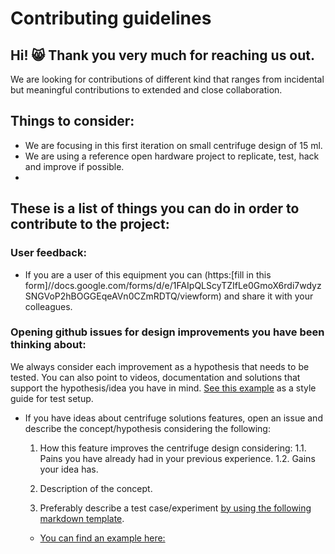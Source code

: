 # Contributing guidelines
## Hi! 😸 Thank you very much for reaching us out.
We are looking for contributions of different kind that ranges from incidental but meaningful contributions to extended and close collaboration.

## Things to consider:
- We are focusing in this first iteration on small centrifuge design of 15 ml.
- We are using a reference open hardware project to replicate, test, hack and improve if possible.
-

## These is a list of things you can do in order to contribute to the project:
### User feedback:
- If you are a user of this equipment you can (https:[fill in this form]//docs.google.com/forms/d/e/1FAIpQLScyTZIfLe0GmoX6rdi7wdyzSNGVoP2hBOGGEqeAVn0CZmRDTQ/viewform) and share it with your colleagues.

### Opening github issues for design improvements you have been thinking about:
We always consider each improvement as a hypothesis that needs to be tested.
You can also point to videos, documentation and solutions that support the hypothesis/idea you have in mind. [See this example](https://www.youtube.com/watch?v=9Cuh2msd2lo) as a style guide for test setup.
- If you have ideas about centrifuge solutions features, open an issue and describe the concept/hypothesis considering the following:
  1. How this feature improves the centrifuge design considering:
  1.1. Pains you have already had in your previous experience.
  1.2. Gains your idea has.

  2. Description of the concept.
  3. Preferably describe a test case/experiment [by using the following  markdown template](https://github.com/FOSH-following-demand/Open-source-Centrifuge-for-WetLab/blob/master/R%26D/test-cards/README.md).
  - [You can find an example here:](https://github.com/FOSH-following-demand/Open-source-Centrifuge-for-WetLab/blob/master/R%26D/test-cards/Cooling-led-2.md)
